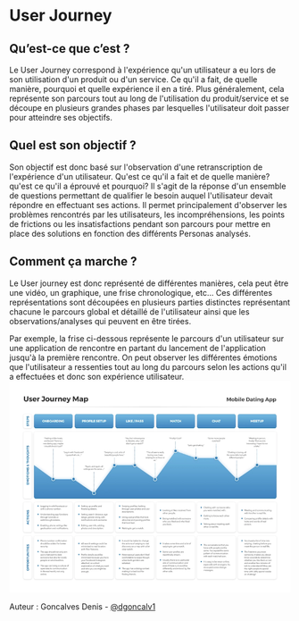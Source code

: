 # User Journey
 
## Qu’est-ce que c’est ?
 
Le User Journey correspond à l'expérience qu'un utilisateur a eu lors de son utilisation d'un produit ou d'un service. Ce qu'il a fait, de quelle manière, pourquoi et quelle expérience il en a tiré. Plus généralement, cela représente son parcours tout au long de l'utilisation du produit/service et se découpe en plusieurs grandes phases par lesquelles l'utilisateur doit passer pour atteindre ses objectifs. 
 
## Quel est son objectif ?
 
Son objectif est donc basé sur l'observation d'une retranscription de l'expérience d'un utilisateur. Qu'est ce qu'il a fait et de quelle manière? qu'est ce qu'il a éprouvé et pourquoi? Il s'agit de la réponse d'un ensemble de questions permettant de qualifier le besoin auquel l'utilisateur devait répondre en effectuant ses actions.
Il permet principalement d'observer les problèmes rencontrés par les utilisateurs, les incompréhensions, les points de frictions ou les insatisfactions pendant son parcours pour mettre en place des solutions en fonction des différents Personas analysés.
 
## Comment ça marche ?
 
Le User journey est donc représenté de différentes manières, cela peut être une vidéo, un graphique, une frise chronologique, etc...
Ces différentes représentations sont découpées en plusieurs parties distinctes représentant chacune le parcours global et détaillé de l'utilisateur ainsi que les observations/analyses qui peuvent en être tirées.
 
Par exemple, la frise ci-dessous représente le parcours d'un utilisateur sur une application de rencontre en partant du lancement de l'application jusqu'à la première rencontre.
On peut observer les différentes émotions que l'utilisateur a ressenties tout au long du parcours selon les actions qu'il a effectuées et donc son expérience utilisateur.
![user-journey-map.webp](assets/user_journey/user-journey-map.webp "User Journey")


Auteur : Goncalves Denis - [@dgoncalv1](https://github.com/dgoncalv1)